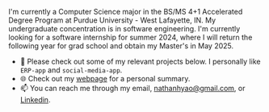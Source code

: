 I'm currently a Computer Science major in the BS/MS 4+1 Accelerated Degree Program at Purdue University - West Lafayette, IN. My undergraduate concentration is in software engineering. I'm currently looking for a software internship for summer 2024, where I will return the following year for grad school and obtain my Master's in May 2025.
- 👀 Please check out some of my relevant projects below. I personally like `ERP-app` and `social-media-app`.
- 🌐 Check out my [webpage](https://nathanhyao.github.io/) for a personal summary.
- 📫 You can reach me through my email, [nathanhyao@gmail.com](nathanhyao@gmail.com), or [Linkedin](https://www.linkedin.com/in/nhyao/).

<!---
nathanhyao/nathanhyao is a ✨ special ✨ repository because its `README.md` (this file) appears on your GitHub profile.
You can click the Preview link to take a look at your changes.

- 👋 Hi, I’m Nathan Yao, undergrad CS student @ Purdue University, Bachelor's 2020-2024.
- 👀 I’m interested in creating meaningful software. Drawing and painting on the side.
- 🌱 I’m currently learning web development and game development, exploring career paths.
- 🔎 I’m looking for summer software internships.
- 📫 How to reach me: [nathanhyao@gmail.com](nathanhyao@gmail.com), [Linkedin](https://www.linkedin.com/in/nhyao/).
--->
